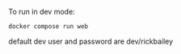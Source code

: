 To run in dev mode: 
```
docker compose run web
```
default dev user and password are dev/rickbailey
